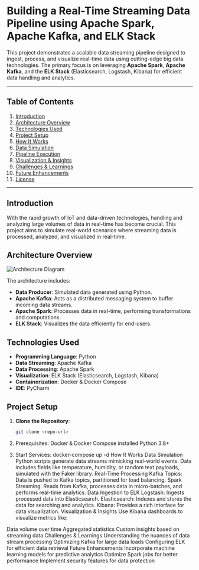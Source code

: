 # Building a Real-Time Streaming Data Pipeline using Apache Spark, Apache Kafka, and ELK Stack

This project demonstrates a scalable data streaming pipeline designed to ingest, process, and visualize real-time data using cutting-edge big data technologies. The primary focus is on leveraging **Apache Spark**, **Apache Kafka**, and the **ELK Stack** (Elasticsearch, Logstash, Kibana) for efficient data handling and analytics.

---

## Table of Contents
1. [Introduction](#introduction)
2. [Architecture Overview](#architecture-overview)
3. [Technologies Used](#technologies-used)
4. [Project Setup](#project-setup)
5. [How It Works](#how-it-works)
6. [Data Simulation](#data-simulation)
7. [Pipeline Execution](#pipeline-execution)
8. [Visualization & Insights](#visualization--insights)
9. [Challenges & Learnings](#challenges--learnings)
10. [Future Enhancements](#future-enhancements)
11. [License](#license)

---

## Introduction
With the rapid growth of IoT and data-driven technologies, handling and analyzing large volumes of data in real-time has become crucial. This project aims to simulate real-world scenarios where streaming data is processed, analyzed, and visualized in real-time.

## Architecture Overview
![Architecture Diagram](#) <!-- Add an architecture diagram image URL here -->

The architecture includes:
- **Data Producer**: Simulated data generated using Python.
- **Apache Kafka**: Acts as a distributed messaging system to buffer incoming data streams.
- **Apache Spark**: Processes data in real-time, performing transformations and computations.
- **ELK Stack**: Visualizes the data efficiently for end-users.

## Technologies Used
- **Programming Language**: Python
- **Data Streaming**: Apache Kafka
- **Data Processing**: Apache Spark
- **Visualization**: ELK Stack (Elasticsearch, Logstash, Kibana)
- **Containerization**: Docker & Docker Compose
- **IDE**: PyCharm

## Project Setup
1. **Clone the Repository**:
   ```bash
   git clone <repo-url>
2. Prerequisites:
Docker & Docker Compose installed
Python 3.8+

3. Start Services:
   docker-compose up -d
How It Works
Data Simulation
Python scripts generate data streams mimicking real-world events.
Data includes fields like temperature, humidity, or random text payloads, simulated with the Faker library.
Real-Time Processing
Kafka Topics: Data is pushed to Kafka topics, partitioned for load balancing.
Spark Streaming: Reads from Kafka, processes data in micro-batches, and performs real-time analytics.
Data Ingestion to ELK
Logstash: Ingests processed data into Elasticsearch.
Elasticsearch: Indexes and stores the data for searching and analytics.
Kibana: Provides a rich interface for data visualization.
Visualization & Insights
Use Kibana dashboards to visualize metrics like:

Data volume over time
Aggregated statistics
Custom insights based on streaming data
Challenges & Learnings
Understanding the nuances of data stream processing
Optimizing Kafka for large data loads
Configuring ELK for efficient data retrieval
Future Enhancements
Incorporate machine learning models for predictive analytics
Optimize Spark jobs for better performance
Implement security features for data protection
